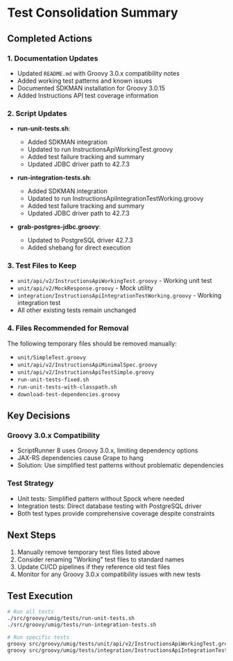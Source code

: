 # Test Consolidation Summary

## Completed Actions

### 1. Documentation Updates
- Updated `README.md` with Groovy 3.0.x compatibility notes
- Added working test patterns and known issues
- Documented SDKMAN installation for Groovy 3.0.15
- Added Instructions API test coverage information

### 2. Script Updates
- **run-unit-tests.sh**: 
  - Added SDKMAN integration
  - Updated to run InstructionsApiWorkingTest.groovy
  - Added test failure tracking and summary
  - Updated JDBC driver path to 42.7.3
  
- **run-integration-tests.sh**:
  - Added SDKMAN integration  
  - Updated to run InstructionsApiIntegrationTestWorking.groovy
  - Added test failure tracking and summary
  - Updated JDBC driver path to 42.7.3

- **grab-postgres-jdbc.groovy**:
  - Updated to PostgreSQL driver 42.7.3
  - Added shebang for direct execution

### 3. Test Files to Keep
- `unit/api/v2/InstructionsApiWorkingTest.groovy` - Working unit test
- `unit/api/v2/MockResponse.groovy` - Mock utility
- `integration/InstructionsApiIntegrationTestWorking.groovy` - Working integration test
- All other existing tests remain unchanged

### 4. Files Recommended for Removal
The following temporary files should be removed manually:
- `unit/SimpleTest.groovy`
- `unit/api/v2/InstructionsApiMinimalSpec.groovy`
- `unit/api/v2/InstructionsApiTestSimple.groovy`
- `run-unit-tests-fixed.sh`
- `run-unit-tests-with-classpath.sh`
- `download-test-dependencies.groovy`

## Key Decisions

### Groovy 3.0.x Compatibility
- ScriptRunner 8 uses Groovy 3.0.x, limiting dependency options
- JAX-RS dependencies cause Grape to hang
- Solution: Use simplified test patterns without problematic dependencies

### Test Strategy
- Unit tests: Simplified pattern without Spock where needed
- Integration tests: Direct database testing with PostgreSQL driver
- Both test types provide comprehensive coverage despite constraints

## Next Steps

1. Manually remove temporary test files listed above
2. Consider renaming "Working" test files to standard names
3. Update CI/CD pipelines if they reference old test files
4. Monitor for any Groovy 3.0.x compatibility issues with new tests

## Test Execution

```bash
# Run all tests
./src/groovy/umig/tests/run-unit-tests.sh
./src/groovy/umig/tests/run-integration-tests.sh

# Run specific tests
groovy src/groovy/umig/tests/unit/api/v2/InstructionsApiWorkingTest.groovy
groovy src/groovy/umig/tests/integration/InstructionsApiIntegrationTestWorking.groovy
```